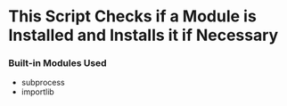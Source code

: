 # This Script Checks if a  Module is Installed and Installs it if Necessary

### Built-in Modules Used
- subprocess
- importlib

